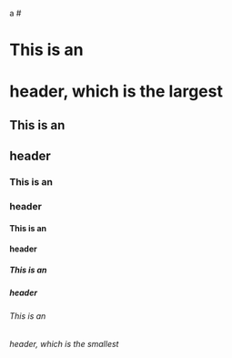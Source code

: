  a #
 # This is an <h1> header, which is the largest
 ## This is an <h2> header
 ### This is an <h3> header
 #### This is an <h4> header
 ##### This is an <h5> header
 ###### This is an <h6> header, which is the smallest
